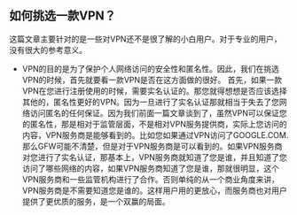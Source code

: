 ## 如何挑选一款VPN？
这篇文章主要针对的是一些对VPN还不是很了解的小白用户。对于专业的用户，没有很大的参考意义。
- VPN的目的是为了保护个人网络访问的安全性和匿名性。因此，我们在挑选VPN的时候，首先就要看一款VPN是否在这方面做的很好。
  首先，如果一款VPN在您进行注册使用的时候，需要实名认证的。那您就得想想是否应该选择其他的，匿名性更好的VPN。因为一旦进行了实名认证那就相当于失去了您网络访问匿名的任何保证。因为我们前面一篇文章谈到了，虽然VPN可以保证您的匿名性，那是相对于监管层面，不是相对VPN服务提供商，实际上您访问的内容，VPN服务商是能够看到的。比如您如果通过VPN访问了GOOGLE.COM.那么GFW可能不清楚，但是对于VPN服务商是可以看到的。如果VPN服务商对您进行了实名认证，那基本上，VPN服务商就知道了您是谁，并且知道了您访问了哪些网络的内容，如果VPN服务商知道了您是谁，那就很明显，这个VPN服务商和一些监管机构进行了合作。否则单纯的从一个商业角度来讲，VPN服务商是不需要知道您是谁的。这样用户用的更放心，而服务商也对用户提供了更优质的服务，是一个双赢的局面。
  
